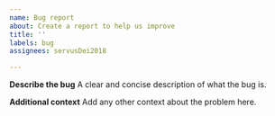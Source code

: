 ```yaml
---
name: Bug report
about: Create a report to help us improve
title: ''
labels: bug
assignees: servusDei2018

---
```


**Describe the bug**
A clear and concise description of what the bug is.

**Additional context**
Add any other context about the problem here.
